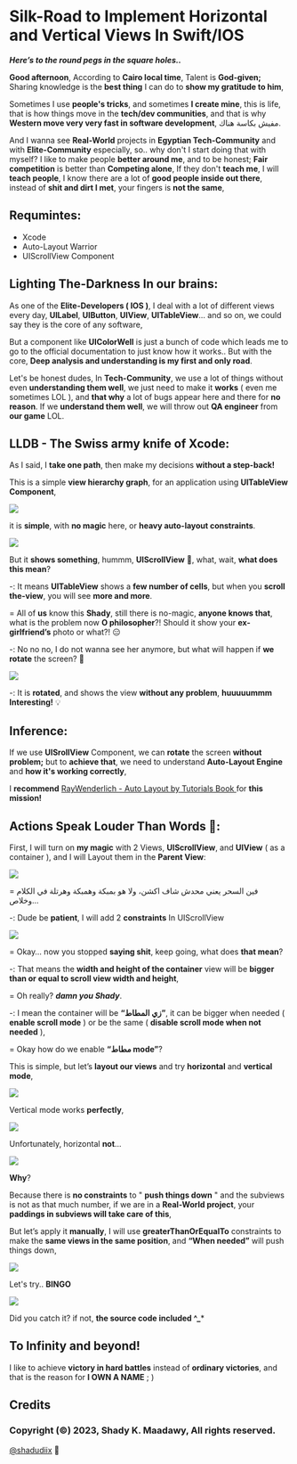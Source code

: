 # Silk-Road to Implement Horizontal and Vertical Views In Swift/IOS

**_Here’s to the round pegs in the square holes.._**

**Good afternoon**, According to **Cairo local time**, Talent is **God-given;** Sharing knowledge is the **best thing** I can do to **show my gratitude to him**, 

Sometimes I use **people's tricks**, and sometimes **I create mine**, this is life, that is how things move in the **tech/dev communities**, and that is why **Western move very very fast in software development**, مفيش بكاسة هناك.

And I wanna see **Real-World** projects in **Egyptian Tech-Community** and with **Elite-Community** especially, so.. why don't I start doing that with myself? 
I like to make people **better around me**, and to be honest; **Fair competition** is better than **Competing alone**, If they don't **teach me**, I will **teach people**, I know there are a lot of **good people inside out there**, instead of **shit and dirt I met**, your fingers is **not the same**, 

## Requmintes:
- Xcode
- Auto-Layout Warrior
- UIScrollView Component

## Lighting The-Darkness In our brains:

As one of the **Elite-Developers ( IOS )**, I deal with a lot of different views every day, **UILabel**, **UIButton**, **UIView**,  **UITableView**... and so on, we could say they is the core of any software, 

But a component like **UIColorWell** is just a bunch of code which leads me to go to the official documentation to just know how it works.. But with the core, **Deep analysis and understanding is my first and only road**.

Let's be honest dudes, In **Tech-Community**, we use a lot of things without even **understanding them well**, we just need to make it **works**  ( even me sometimes LOL ), and **that why** a lot of bugs appear here and there for **no reason**. 
If we **understand them well**, we will throw out **QA engineer** from **our game** LOL.

## LLDB - The Swiss army knife of Xcode:

As I said, I **take one path**, then make my decisions **without a step-back!**

This is a simple **view hierarchy graph**, for an application using **UITableView Component**, 

![](https://raw.githubusercontent.com/shadyelmaadawy/Silk-Road-to-Implement-Horizontal-and-Vertical-Views-In-Swift-IOS/master/Screenshots/1.png)

it is **simple**, with **no magic** here, or **heavy auto-layout constraints**.

![](https://raw.githubusercontent.com/shadyelmaadawy/Silk-Road-to-Implement-Horizontal-and-Vertical-Views-In-Swift-IOS/master/Screenshots/2.png)

But it **shows something**, hummm, **UIScrollView** 🧐, what, wait, **what does this mean**?

-: It means **UITableView** shows a **few number of cells**, but when you **scroll the-view**, you will see **more and more**.

= All of **us** know this **Shady**, still there is no-magic, **anyone knows that**, what is the problem now **O philosopher**?! Should it show your **ex-girlfriend’s** photo or what?! 😑

-: No no no, I do not wanna see her anymore, but what will happen if **we rotate** the screen? 🤔

![](https://raw.githubusercontent.com/shadyelmaadawy/Silk-Road-to-Implement-Horizontal-and-Vertical-Views-In-Swift-IOS/master/Screenshots/3.png)

-: It is **rotated**, and shows the view **without any problem**, **huuuuummm Interesting!** 💡

## Inference:

If we use **UISrollView** Component, we can **rotate** the screen **without problem;** but to **achieve that**, we need to understand **Auto-Layout Engine** and **how it's working correctly**,

I **recommend** [RayWenderlich - Auto Layout by Tutorials Book ](https://printige.net/product/auto-layout-by-tutorials/) for **this mission!**

## Actions Speak Louder Than Words 🎲:


First, I will turn on **my magic** with 2 Views, **UIScrollView**, and **UIView** ( as a container ), and I will Layout them in the **Parent View**:

![](https://raw.githubusercontent.com/shadyelmaadawy/Silk-Road-to-Implement-Horizontal-and-Vertical-Views-In-Swift-IOS/master/Screenshots/4.png)

= فين السحر يعني محدش شاف اكشن، ولا هو بمبكة وهمبكة وهرتلة في الكلام وخلاص…

-: Dude be **patient**, I will add 2 **constraints** In UIScrollView

![](https://raw.githubusercontent.com/shadyelmaadawy/Silk-Road-to-Implement-Horizontal-and-Vertical-Views-In-Swift-IOS/master/Screenshots/5.png)

= Okay… now you stopped **saying shit**, keep going, what does **that mean**?

-: That means the **width and height of the container** view will be **bigger than or equal to scroll view width and height**,

= Oh really? ***damn you Shady***.

-: I mean the container will be **“زي المطاط”**, it can be bigger when needed ( **enable scroll mode** ) or be the same ( **disable scroll mode when not needed** ),

= Okay how do we enable **“مطاط mode”**?

This is simple, but let’s **layout our views** and try **horizontal** and **vertical mode**,

![](https://raw.githubusercontent.com/shadyelmaadawy/Silk-Road-to-Implement-Horizontal-and-Vertical-Views-In-Swift-IOS/master/Screenshots/6.png)

Vertical mode works **perfectly**,

![](https://raw.githubusercontent.com/shadyelmaadawy/Silk-Road-to-Implement-Horizontal-and-Vertical-Views-In-Swift-IOS/master/Screenshots/7.png)

Unfortunately, horizontal **not**…

![](https://raw.githubusercontent.com/shadyelmaadawy/Silk-Road-to-Implement-Horizontal-and-Vertical-Views-In-Swift-IOS/master/Screenshots/8.png)

**Why**?

Because there is **no constraints** to " **push things down** " and the subviews is not as that much number, if we are in a **Real-World project**, your **paddings in subviews will take care of this**,

But let’s apply it **manually**, I will use **greaterThanOrEqualTo** constraints to make the **same views in the same position**, and **“When needed”** will push things down,

![](https://raw.githubusercontent.com/shadyelmaadawy/Silk-Road-to-Implement-Horizontal-and-Vertical-Views-In-Swift-IOS/master/Screenshots/9.png)

Let's try.. **BINGO**

![](https://raw.githubusercontent.com/shadyelmaadawy/Silk-Road-to-Implement-Horizontal-and-Vertical-Views-In-Swift-IOS/master/Screenshots/PoC.gif)

Did you catch it? if not, **the source code included  ^_***


## To Infinity and beyond!

I like to achieve **victory in hard battles** instead of **ordinary victories**, and that is the reason for **I OWN A NAME** ; )

## Credits
### Copyright (©) 2023, Shady K. Maadawy, All rights reserved. 
 [@shadudiix](https://github.com/shadyelmaadawy) 🐋
